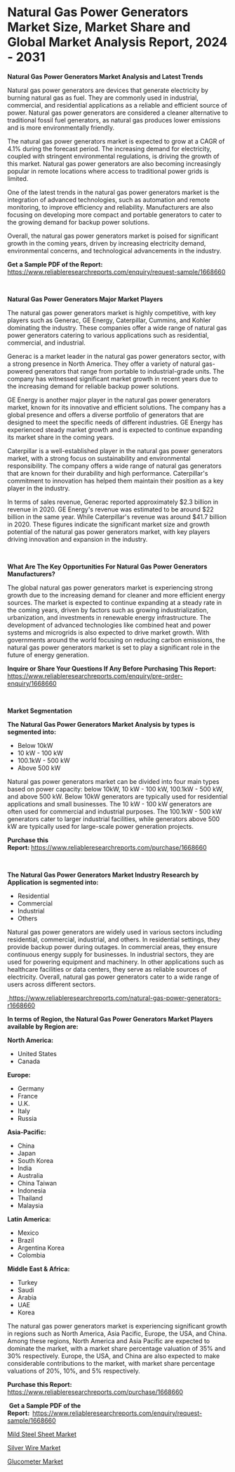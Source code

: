 <p><h1>Natural Gas Power Generators Market Size, Market Share and Global Market Analysis Report, 2024 - 2031</h1></p><p><strong>Natural Gas Power Generators Market Analysis and Latest Trends</strong></p>
<p><p>Natural gas power generators are devices that generate electricity by burning natural gas as fuel. They are commonly used in industrial, commercial, and residential applications as a reliable and efficient source of power. Natural gas power generators are considered a cleaner alternative to traditional fossil fuel generators, as natural gas produces lower emissions and is more environmentally friendly.</p><p>The natural gas power generators market is expected to grow at a CAGR of 4.1% during the forecast period. The increasing demand for electricity, coupled with stringent environmental regulations, is driving the growth of this market. Natural gas power generators are also becoming increasingly popular in remote locations where access to traditional power grids is limited.</p><p>One of the latest trends in the natural gas power generators market is the integration of advanced technologies, such as automation and remote monitoring, to improve efficiency and reliability. Manufacturers are also focusing on developing more compact and portable generators to cater to the growing demand for backup power solutions.</p><p>Overall, the natural gas power generators market is poised for significant growth in the coming years, driven by increasing electricity demand, environmental concerns, and technological advancements in the industry.</p></p>
<p><strong>Get a Sample PDF of the Report:&nbsp;</strong> <a href="https://www.reliableresearchreports.com/enquiry/request-sample/1668660">https://www.reliableresearchreports.com/enquiry/request-sample/1668660</a></p>
<p>&nbsp;</p>
<p><strong>Natural Gas Power Generators Major Market Players</strong></p>
<p><p>The natural gas power generators market is highly competitive, with key players such as Generac, GE Energy, Caterpillar, Cummins, and Kohler dominating the industry. These companies offer a wide range of natural gas power generators catering to various applications such as residential, commercial, and industrial.</p><p>Generac is a market leader in the natural gas power generators sector, with a strong presence in North America. They offer a variety of natural gas-powered generators that range from portable to industrial-grade units. The company has witnessed significant market growth in recent years due to the increasing demand for reliable backup power solutions.</p><p>GE Energy is another major player in the natural gas power generators market, known for its innovative and efficient solutions. The company has a global presence and offers a diverse portfolio of generators that are designed to meet the specific needs of different industries. GE Energy has experienced steady market growth and is expected to continue expanding its market share in the coming years.</p><p>Caterpillar is a well-established player in the natural gas power generators market, with a strong focus on sustainability and environmental responsibility. The company offers a wide range of natural gas generators that are known for their durability and high performance. Caterpillar's commitment to innovation has helped them maintain their position as a key player in the industry.</p><p>In terms of sales revenue, Generac reported approximately $2.3 billion in revenue in 2020. GE Energy's revenue was estimated to be around $22 billion in the same year. While Caterpillar's revenue was around $41.7 billion in 2020. These figures indicate the significant market size and growth potential of the natural gas power generators market, with key players driving innovation and expansion in the industry.</p></p>
<p>&nbsp;</p>
<p><strong>What Are The Key Opportunities For Natural Gas Power Generators Manufacturers?</strong></p>
<p><p>The global natural gas power generators market is experiencing strong growth due to the increasing demand for cleaner and more efficient energy sources. The market is expected to continue expanding at a steady rate in the coming years, driven by factors such as growing industrialization, urbanization, and investments in renewable energy infrastructure. The development of advanced technologies like combined heat and power systems and microgrids is also expected to drive market growth. With governments around the world focusing on reducing carbon emissions, the natural gas power generators market is set to play a significant role in the future of energy generation.</p></p>
<p><strong>Inquire or Share Your Questions If Any Before Purchasing This Report:</strong> <a href="https://www.reliableresearchreports.com/enquiry/pre-order-enquiry/1668660">https://www.reliableresearchreports.com/enquiry/pre-order-enquiry/1668660</a></p>
<p>&nbsp;</p>
<p><strong>Market Segmentation</strong></p>
<p><strong>The Natural Gas Power Generators Market Analysis by types is segmented into:</strong></p>
<p><ul><li>Below 10kW</li><li>10 kW - 100 kW</li><li>100.1kW - 500 kW</li><li>Above 500 kW</li></ul></p>
<p><p>Natural gas power generators market can be divided into four main types based on power capacity: below 10kW, 10 kW - 100 kW, 100.1kW - 500 kW, and above 500 kW. Below 10kW generators are typically used for residential applications and small businesses. The 10 kW - 100 kW generators are often used for commercial and industrial purposes. The 100.1kW - 500 kW generators cater to larger industrial facilities, while generators above 500 kW are typically used for large-scale power generation projects.</p></p>
<p><strong>Purchase this Report:&nbsp;</strong><a href="https://www.reliableresearchreports.com/purchase/1668660">https://www.reliableresearchreports.com/purchase/1668660</a></p>
<p>&nbsp;</p>
<p><strong>The Natural Gas Power Generators Market Industry Research by Application is segmented into:</strong></p>
<p><ul><li>Residential</li><li>Commercial</li><li>Industrial</li><li>Others</li></ul></p>
<p><p>Natural gas power generators are widely used in various sectors including residential, commercial, industrial, and others. In residential settings, they provide backup power during outages. In commercial areas, they ensure continuous energy supply for businesses. In industrial sectors, they are used for powering equipment and machinery. In other applications such as healthcare facilities or data centers, they serve as reliable sources of electricity. Overall, natural gas power generators cater to a wide range of users across different sectors.</p></p>
<p><a href="https://www.reliableresearchreports.com/natural-gas-power-generators-r1668660">&nbsp;https://www.reliableresearchreports.com/natural-gas-power-generators-r1668660</a></p>
<p><strong>In terms of Region, the Natural Gas Power Generators Market Players available by Region are:</strong></p>
<p>
    <p> <strong> North America: </strong>
        <ul>
            <li>United States</li>
            <li>Canada</li>
        </ul>
        </p> 
    <p> <strong> Europe: </strong>
        <ul>
            <li>Germany</li>
            <li>France</li>
            <li>U.K.</li>
            <li>Italy</li>
            <li>Russia</li>
        </ul>
        </p> 
    <p> <strong> Asia-Pacific: </strong>
        <ul>
            <li>China</li>
            <li>Japan</li>
            <li>South Korea</li>
            <li>India</li>
            <li>Australia</li>
            <li>China Taiwan</li>
            <li>Indonesia</li>
            <li>Thailand</li>
            <li>Malaysia</li>
        </ul>
        </p> 
    <p> <strong> Latin America: </strong>
        <ul>
            <li>Mexico</li>
            <li>Brazil</li>
            <li>Argentina Korea</li>
            <li>Colombia</li>
        </ul>
        </p> 
    <p> <strong> Middle East & Africa: </strong>
        <ul>
            <li>Turkey</li>
            <li>Saudi</li>
            <li>Arabia</li>
            <li>UAE</li>
            <li>Korea</li>
        </ul>
    </p>
    </p>
<p><p>The natural gas power generators market is experiencing significant growth in regions such as North America, Asia Pacific, Europe, the USA, and China. Among these regions, North America and Asia Pacific are expected to dominate the market, with a market share percentage valuation of 35% and 30% respectively. Europe, the USA, and China are also expected to make considerable contributions to the market, with market share percentage valuations of 20%, 10%, and 5% respectively.</p></p>
<p><strong>Purchase this Report: </strong><a href="https://www.reliableresearchreports.com/purchase/1668660">https://www.reliableresearchreports.com/purchase/1668660</a></p>
<p>&nbsp;<strong>Get a Sample PDF of the Report:&nbsp;&nbsp;</strong><a href="https://www.reliableresearchreports.com/enquiry/request-sample/1668660">https://www.reliableresearchreports.com/enquiry/request-sample/1668660</a></p>
<p><strong></strong></p>
<p><p><a href="https://www.linkedin.com/pulse/mild-steel-sheet-market-size-2024-2031-global-industrial-qejze?trackingId=c6P6pkgd7nB%2BzoDPsk15kQ%3D%3D">Mild Steel Sheet Market</a></p><p><a href="https://www.linkedin.com/pulse/silver-wire-market-comprehensive-report-its-share-amp-growth-uhsle?trackingId=vSiDyC2vSxGHTG9t%2FCHHmg%3D%3D">Silver Wire Market</a></p><p><a href="https://www.linkedin.com/pulse/glucometer-market-insight-trends-growth-forecasted-from-2024-f9qie?trackingId=dht2i%2BEICv88pSE3fpBf8w%3D%3D">Glucometer Market</a></p></p>